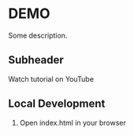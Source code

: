 # DEMO

Some description.

## Subheader

Watch tutorial on YouTube

## Local Development

1. Open index.html in your browser
